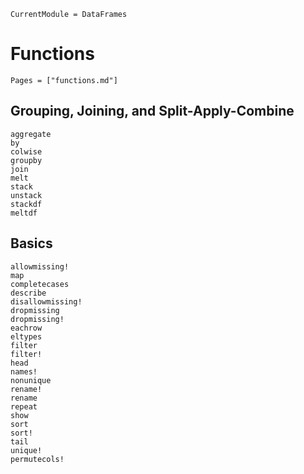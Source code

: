 ```@meta
CurrentModule = DataFrames
```

# Functions

```@index
Pages = ["functions.md"]
```

## Grouping, Joining, and Split-Apply-Combine

```@docs
aggregate
by
colwise
groupby
join
melt
stack
unstack
stackdf
meltdf
```

## Basics

```@docs
allowmissing!
map
completecases
describe
disallowmissing!
dropmissing
dropmissing!
eachrow
eltypes
filter
filter!
head
names!
nonunique
rename!
rename
repeat
show
sort
sort!
tail
unique!
permutecols!
```
